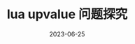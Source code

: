 ---
layout: post
title:  "lua upvalue 问题探究"
date:   2023-06-25
last_modified_at: 2023-06-25
categories: [lua]
---